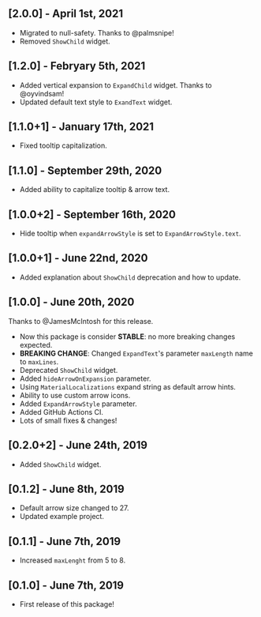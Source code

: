 ## [2.0.0] - April 1st, 2021

* Migrated to null-safety. Thanks to @palmsnipe!
* Removed `ShowChild` widget.

## [1.2.0] - Febryary 5th, 2021

* Added vertical expansion to `ExpandChild` widget. Thanks to @oyvindsam!
* Updated default text style to `ExandText` widget.

## [1.1.0+1] - January 17th, 2021

* Fixed tooltip capitalization.

## [1.1.0] - September 29th, 2020

* Added ability to capitalize tooltip & arrow text.

## [1.0.0+2] - September 16th, 2020

* Hide tooltip when `expandArrowStyle` is set to `ExpandArrowStyle.text`.

## [1.0.0+1] - June 22nd, 2020

* Added explanation about `ShowChild` deprecation and how to update.

## [1.0.0] - June 20th, 2020

Thanks to @JamesMcIntosh for this release.
* Now this package is consider **STABLE**: no more breaking changes expected.
* **BREAKING CHANGE**: Changed `ExpandText`'s parameter `maxLength` name to `maxLines`.
* Deprecated `ShowChild` widget.
* Added `hideArrowOnExpansion` parameter.
* Using `MaterialLocalizations` expand string as default arrow hints.
* Ability to use custom arrow icons.
* Added `ExpandArrowStyle` parameter.
* Added GitHub Actions CI.
* Lots of small fixes & changes!

## [0.2.0+2] - June 24th, 2019

* Added `ShowChild` widget.

## [0.1.2] - June 8th, 2019

* Default arrow size changed to 27.
* Updated example project.

## [0.1.1] - June 7th, 2019

* Increased `maxLenght` from 5 to 8.

## [0.1.0] - June 7th, 2019

* First release of this package!
